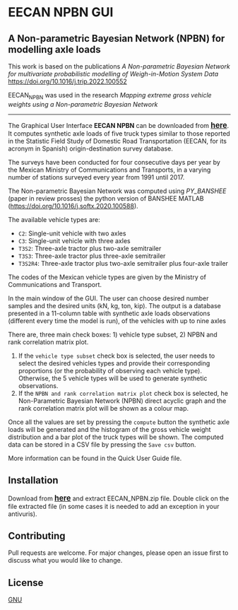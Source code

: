 # EECAN NPBN GUI
## A Non-parametric Bayesian Network (NPBN) for modelling axle loads

This work is based on the publications _A Non-parametric Bayesian Network for multivariate probabilistic modelling of Weigh-in-Motion System Data_ https://doi.org/10.1016/j.trip.2022.100552


$\mathrm{EECAN}_{\mathrm{NPBN}}$ was used in the research _Mapping extreme gross vehicle weights using a Non-parametric Bayesian Network_ 

---

The Graphical User Interface **EECAN NPBN** can be downloaded from  <span style="font-size:larger;">**[here](https://1drv.ms/u/s!Ao_8atl7piKAmZ82GcBUYvXnU3s3kA?e=iFxzTe)**</span>. It computes synthetic axle loads of five truck types similar to those reported in the Statistic Field Study of Domestic Road Transportation (EECAN, for its acronym in Spanish) origin-destination survey database. 

The surveys have been conducted for four consecutive days per year by the Mexican Ministry of Communications and Transports, in a varying number of stations surveyed every year from 1991 until 2017.

The Non-parametric Bayesian Network was computed using _PY_BANSHEE_ (paper in review prosses) the python version of BANSHEE MATLAB (https://doi.org/10.1016/j.softx.2020.100588).

The available vehicle types are: 

* `C2`: Single-unit vehicle with two axles
* `C3`: Single-unit vehicle with three axles 
* `T3S2`: Three-axle tractor plus two-axle semitrailer
* `T3S3`: Three-axle tractor plus three-axle semitrailer
* `T3S2R4`: Three-axle tractor plus two-axle semitrailer plus four-axle trailer

The codes of the Mexican vehicle types are given by the Ministry of Communications and Transport. 

In the main window of the GUI. The user can choose desired number samples and the desired units (kN, kg, ton, kip). The output is a database presented in a 11-column table with synthetic axle loads observations (different every time the model is run), of the vehicles with up to nine axles 

There are, three main check boxes: 1) vehicle type subset, 2) NPBN and rank correlation matrix plot.

1. If the `vehicle type subset` check box is selected, the user needs to select the desired vehicles types and provide their corresponding proportions (or the probability of observing each vehicle type). Otherwise, the 5 vehicle types will be used to generate synthetic observations. 
2. If the `NPBN and rank correlation matrix plot` check box is selected, he Non-Parametric Bayesian Network (NPBN) direct acyclic graph and the rank correlation matrix plot will be shown as a colour map. 

Once all the values are set by pressing the `compute` button the synthetic axle loads will be generated and the histogram of the gross vehicle weight distribution and a bar plot of the truck types will be shown. The computed data can be stored in a CSV file by pressing the `Save csv` button.  

More information can be found in the Quick User Guide file. 

## Installation
Download from <span style="font-size:larger;">**[here](https://1drv.ms/u/s!Ao_8atl7piKAmZ82GcBUYvXnU3s3kA?e=iFxzTe)**</span> and extract EECAN_NPBN.zip file. Double click on the file extracted file (in some cases it is needed to add an exception in your antivuris). 


## Contributing
Pull requests are welcome. For major changes, please open an issue first to discuss what you would like to change.

## License
[GNU](https://choosealicense.com/licenses/gpl-3.0/)

